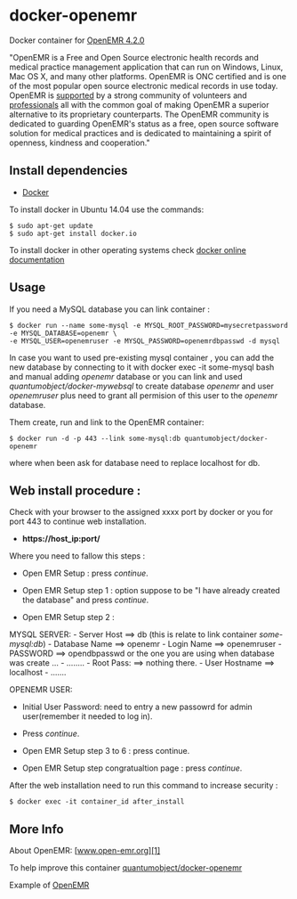 # docker-openemr

Docker container for [OpenEMR 4.2.0][3]

"OpenEMR is a Free and Open Source electronic health records and medical practice management application that can run on Windows, Linux, Mac OS X, and many other platforms. OpenEMR is ONC certified and is one of the most popular open source electronic medical records in use today. OpenEMR is [supported][6] by a strong community of volunteers and [professionals][7] all with the common goal of making OpenEMR a superior alternative to its proprietary counterparts. The OpenEMR community is dedicated to guarding OpenEMR's status as a free, open source software solution for medical practices and is dedicated to maintaining a spirit of openness, kindness and cooperation."

## Install dependencies

  - [Docker][2]

To install docker in Ubuntu 14.04 use the commands:

    $ sudo apt-get update
    $ sudo apt-get install docker.io

 To install docker in other operating systems check [docker online documentation][4]

## Usage

If you need a MySQL database you can link container :

    $ docker run --name some-mysql -e MYSQL_ROOT_PASSWORD=mysecretpassword  -e MYSQL_DATABASE=openemr \
    -e MYSQL_USER=openemruser -e MYSQL_PASSWORD=openemrdbpasswd -d mysql
    
In case you want to used pre-existing mysql container , you can add the new database by connecting to it with docker exec -it some-mysql bash and manual adding _openemr_ database or you can link and used _quantumobject/docker-mywebsql_ to create database _openemr_ and user _openemruser_ plus need to grant all permision of this user to the _openemr_ database.

Them create, run and link to the OpenEMR container:

    $ docker run -d -p 443 --link some-mysql:db quantumobject/docker-openemr

where when been ask for database need to replace localhost for db.

## Web install procedure :

Check with your browser to the assigned xxxx port by docker or you for port 443 to  continue web installation.

  - **https://host_ip:port/**

Where you need to fallow this steps :

  - Open EMR Setup : press _continue_.

  - Open EMR Setup step 1 : option suppose to be "I have already created the database" and press _continue_.

  - Open EMR Setup step 2 : 

   MYSQL SERVER: 
    - Server Host ==> db  (this is relate to link container _some-mysql:db_)
    - Database Name ==> openemr
    - Login Name ==> openemruser
    - PASSWORD ==> opendbpasswd or the one you are using when database was create ...
    - ........
    - Root Pass:  ==> nothing there. 
    - User Hostname ==> localhost
    - .......
 
  OPENEMR USER:

   - Initial User Password: need to entry a new passowrd for admin user(remember it needed to log in).
   - Press _continue_.

- Open EMR Setup step 3 to 6 : press continue.

- Open EMR Setup step congratualtion page : press _continue_.

After the web installation need to run this command to increase security :

    $ docker exec -it container_id after_install

## More Info

About OpenEMR: [www.open-emr.org][1]

To help improve this container [quantumobject/docker-openemr][5]

Example of [OpenEMR][8]

[1]:http://open-emr.org/
[2]:https://www.docker.com
[3]:http://open-emr.org/wiki/index.php/OpenEMR_Downloads
[4]:http://docs.docker.com
[5]:https://github.com/QuantumObject/docker-openemr
[6]:http://open-emr.org/wiki/index.php/OpenEMR_Support_Guide
[7]:http://open-emr.org/wiki/index.php/OpenEMR_Professional_Support
[8]:https://www.quantumobject.com:49163/
